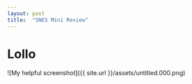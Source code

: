```yaml
---
layout: post
title:  "SNES Mini Review"
---
```


# Lollo

![My helpful screenshot]({{ site.url }}/assets/untitled.000.png)
